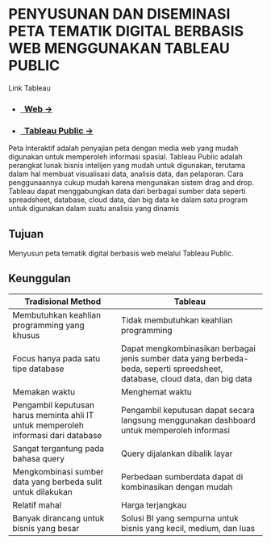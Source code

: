 # PENYUSUNAN DAN DISEMINASI PETA TEMATIK DIGITAL BERBASIS WEB MENGGUNAKAN TABLEAU PUBLIC

Link Tableau


- ### [&nbsp;&nbsp;Web &rarr;](https://github.com/ramdhinafinita/tableau-covid19-case.github.io/blob/main/Ramdhina%20Finita_15264.html)
- ### [&nbsp;&nbsp;Tableau Public &rarr;](https://public.tableau.com/app/profile/ramdhina.finita/viz/COVID-19GLOBALCASES_RamdhinaFinita/Dashboard1)

Peta Interaktif adalah penyajian peta dengan media web yang mudah digunakan untuk memperoleh informasi spasial. Tableau Public adalah perangkat lunak bisnis intelijen yang mudah untuk digunakan, terutama dalam hal membuat visualisasi data, analisis data, dan pelaporan. Cara penggunaannya cukup mudah karena mengunakan sistem drag and drop. Tableau dapat menggabungkan data dari berbagai sumber data seperti spreadsheet, database, cloud data, dan big data ke dalam satu program untuk digunakan dalam suatu analisis yang dinamis

## Tujuan

Menyusun peta tematik digital berbasis web melalui Tableau Public.


## Keunggulan


|Tradisional Method| Tableau |
|---| ------------- |
|Membutuhkan keahlian programming yang khusus| Tidak membutuhkan keahlian programming
|Focus hanya pada satu tipe database| Dapat mengkombinasikan berbagai jenis sumber data yang berbeda-beda, seperti spreedsheet, database, cloud data, dan big data
|Memakan waktu| Menghemat waktu
|Pengambil keputusan harus meminta ahli IT untuk memperoleh informasi dari database | Pengambil keputusan dapat secara langsung menggunakan dashboard untuk memperoleh informasi
|Sangat tergantung pada bahasa query| Query dijalankan dibalik layar
|Mengkombinasi sumber data yang berbeda sulit untuk dilakukan| Perbedaan sumberdata dapat di kombinasikan dengan mudah
|Relatif mahal| Harga terjangkau
|Banyak dirancang untuk bisnis yang besar| Solusi BI yang sempurna untuk bisnis yang kecil, medium, dan luas

